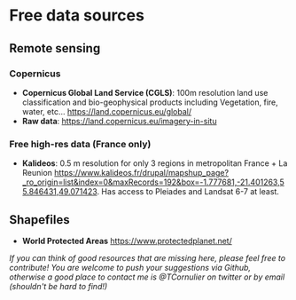 # Free data sources

## Remote sensing

### Copernicus

* **Copernicus Global Land Service (CGLS)**: 100m resolution land use classification and bio-geophysical products including Vegetation, fire, water, etc... https://land.copernicus.eu/global/ 
* **Raw data**: https://land.copernicus.eu/imagery-in-situ

### Free high-res data (France only)

* **Kalideos**: 0.5 m resolution for only 3 regions in metropolitan France + La Reunion https://www.kalideos.fr/drupal/mapshup_page?_ro_origin=list&index=0&maxRecords=192&box=-1.777681,-21.401263,55.846431,49.071423. Has access to Pleiades and Landsat 6-7 at least. 

## Shapefiles

* **World Protected Areas** https://www.protectedplanet.net/ 


*If you can think of good resources that are missing here, please feel free to contribute!*
*You are welcome to push your suggestions via Github, otherwise a good place to contact me is @TCornulier on twitter or by email (shouldn't be hard to find!)*